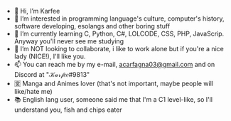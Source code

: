 - 👋 Hi, I’m Karfee
- 👀 I’m interested in programming language's culture, computer's history, software developing, esolangs and other boring stuff
- 🌱 I’m currently learning C, Python, C#, LOLCODE, CSS, PHP, JavaScrip. Anyway you'll never see me studying
- 💞️ I’m NOT looking to collaborate, i like to work alone but if you're a nice lady (NICE!), I'll like you.
- 📫 You can reach me by my e-mail, acarfagna03@gmail.com and on Discord at "𝒦𝒶𝓇𝒻𝑒𝑒#9813"
- 🈺 Manga and Animes lover (that's not important, maybe people will like/hate me)
- 📚 English lang user, someone said me that I'm a C1 level-like, so I'll understand you, fish and chips eater
